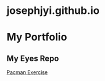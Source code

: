 # josephjyi.github.io
# My Portfolio
## My Eyes Repo
<a href="http://josephjyi.github.io/pacman"> Pacman Exercise </a>
